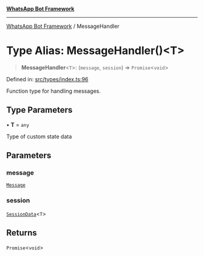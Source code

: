 [**WhatsApp Bot Framework**](../README.md)

***

[WhatsApp Bot Framework](../globals.md) / MessageHandler

# Type Alias: MessageHandler()\<T\>

> **MessageHandler**\<`T`\>: (`message`, `session`) => `Promise`\<`void`\>

Defined in: [src/types/index.ts:96](https://github.com/green-api/whatsapp-chatbot-js-v2/blob/6c0c4f4b360c7e87dd13e91d54244d90d03a5549/src/types/index.ts#L96)

Function type for handling messages.

## Type Parameters

• **T** = `any`

Type of custom state data

## Parameters

### message

[`Message`](../interfaces/Message.md)

### session

[`SessionData`](../interfaces/SessionData.md)\<`T`\>

## Returns

`Promise`\<`void`\>
